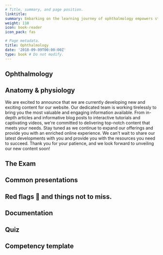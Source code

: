 ```yaml
---
# Title, summary, and page position.
linktitle: 
summary: Embarking on the learning journey of ophthalmology empowers students to develop a deep understanding of the intricate structures and functions of the eye, enabling them to diagnose and manage a wide range of ocular conditions, ultimately contributing to enhanced vision and eye health for their patients.
weight: 110
icon: book-reader
icon_pack: fas

# Page metadata.
title: Ophthalmology
date: '2018-09-09T00:00:00Z'
type: book # Do not modify.
---
```


## Ophthalmology



## Anatomy & physiology

We are  excited to announce that we are currently developing new and exciting content for our website. Our dedicated team is working tirelessly to bring you the most valuable and engaging information available. From in-depth articles and informative blog posts to interactive tutorials and captivating videos, we're committed to delivering top-notch content that meets your needs. Stay tuned as we continue to expand our offerings and provide you with an enriched online experience. We can't wait to share our latest developments with you and provide you with the resources you need to succeed. Thank you for your patience, and we look forward to unveiling our new content soon!

## The Exam


## Common presentations


## Red flags 🚩 and things not to miss. 


## Documentation



## Quiz



## Competency template 